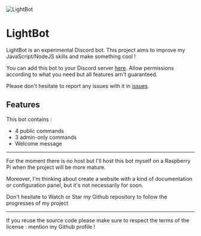![LightBot](https://i.imgur.com/Z34m58j.jpg)

# LightBot
LightBot is an experimental Discord bot. This project aims to improve my JavaScript/NodeJS skills and make something cool !

You can add this bot to your Discord server [here](https://discordapp.com/api/oauth2/authorize?client_id=477880543858393128&permissions=1698163905&scope=bot). Allow permissions according to what you need but all features arn't guaranteed.

Please don't hesitate to report any issues with it in [issues](https://github.com/ArcLight4/lightbot/issues).

## Features
This bot contains :

- 4 public commands
- 3 admin-only commands
- Welcome message

---------------------
For the moment there is no host but I'll host this bot myself on a Raspberry Pi when the project will be more mature.

Moreover, I'm thinking about create a website with a kind of documentation or configuration panel, but it's not necessarily for soon.

Don't hesitate to Watch or Star my Github repository to follow the progresses of my project 

---------------------
If you reuse the source code please make sure to respect the terms of the license : mention my Github profile !

